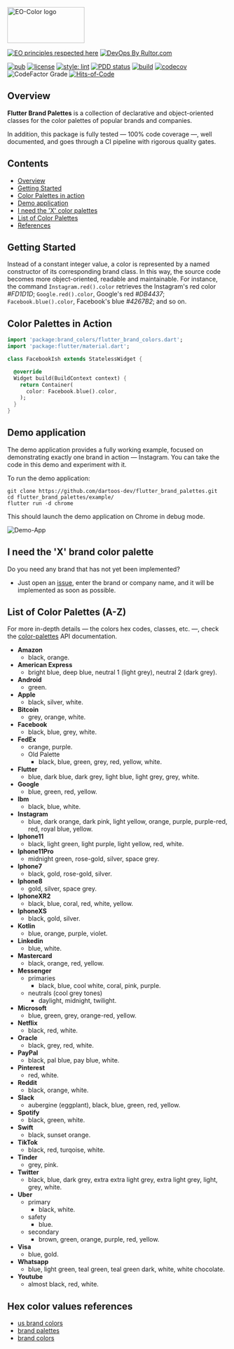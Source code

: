 <img
src="https://user-images.githubusercontent.com/24878574/119202536-61caa380-ba67-11eb-8f29-1bfa92f28143.png"
alt="EO-Color logo" width="176" height="82"/>

[![EO principles respected
here](https://www.elegantobjects.org/badge.svg)](https://www.elegantobjects.org)
[![DevOps By
Rultor.com](https://www.rultor.com/b/dartoos-dev/flutter_brand_palettes)](https://www.rultor.com/p/dartoos-dev/flutter_brand_palettes)

[![pub](https://img.shields.io/pub/v/flutter_brand_palettes)](https://pub.dev/packages/flutter_brand_palettes)
[![license](https://img.shields.io/badge/license-mit-green.svg)](https://github.com/dartoos-dev/flutter_brand_palettes/blob/master/LICENSE)
[![style:
lint](https://img.shields.io/badge/style-lint-4BC0F5.svg)](https://pub.dev/packages/lint)
[![PDD
status](https://www.0pdd.com/svg?name=dartoos-dev/flutter_brand_palettes)](https://www.0pdd.com/p?name=dartoos-dev/flutter_brand_palettes)
[![build](https://github.com/dartoos-dev/flutter_brand_palettes/actions/workflows/build.yml/badge.svg)](https://github.com/dartoos-dev/flutter_brand_palettes/actions/)
[![codecov](https://codecov.io/gh/dartoos-dev/flutter_brand_palettes/branch/master/graph/badge.svg?token=Hvpu48mfx1)](https://codecov.io/gh/dartoos-dev/flutter_brand_palettes)
![CodeFactor Grade](https://img.shields.io/codefactor/grade/github/rafamizes/flutter_brand_palettes)
[![Hits-of-Code](https://hitsofcode.com/github/dartoos-dev/flutter_brand_palettes?branch=master)](https://hitsofcode.com/github/dartoos-dev/flutter_brand_palettes/view?branch=master)

## Overview

**Flutter Brand Palettes** is a collection of declarative and object-oriented
classes for the color palettes of popular brands and companies.

In addition, this package is fully tested — 100% code coverage —, well
documented, and goes through a CI pipeline with rigorous quality gates.

## Contents

- [Overview](#overview)
- [Getting Started](#getting-started)
- [Color Palettes in action](#color-palettes-in-action)
- [Demo application](#demo-application)
- [I need the 'X' color palettes](#i-need-the-x-brand-color-palette)
- [List of Color Palettes](#list-of-color-palettes-a-z)
- [References](#hex-color-values-references)

## Getting Started

Instead of a constant integer value, a color is represented by a named
constructor of its corresponding brand class. In this way, the source code
becomes more object-oriented, readable and maintainable. For instance, the
command `Instagram.red().color` retrieves the Instagram's red color _#FD1D1D_;
`Google.red().color`, Google's red _#DB4437_; `Facebook.blue().color`,
Facebook's blue _#4267B2_; and so on.

## Color Palettes in Action

```dart
import 'package:brand_colors/flutter_brand_colors.dart';
import 'package:flutter/material.dart';

class FacebookIsh extends StatelessWidget {

  @override
  Widget build(BuildContext context) {
    return Container(
      color: Facebook.blue().color,
    );
  }
}
```

## Demo application

The demo application provides a fully working example, focused on demonstrating
exactly one brand in action — Instagram. You can take the code in this demo and
experiment with it.

To run the demo application:

```shell
git clone https://github.com/dartoos-dev/flutter_brand_palettes.git
cd flutter_brand_palettes/example/
flutter run -d chrome

```

This should launch the demo application on Chrome in debug mode.

![Demo-App](https://user-images.githubusercontent.com/24878574/122657224-de6ca280-d137-11eb-9eb1-fc5169872d64.png)

## I need the 'X' brand color palette

Do you need any brand that has not yet been implemented?

- Just open an
  [issue](https://github.com/dartoos-dev/flutter_brand_palettes/issues), enter
  the brand or company name, and it will be implemented as soon as possible.

## List of Color Palettes (A-Z)

For more in-depth details — the colors hex codes, classes, etc. —, check the
[color-palettes](https://pub.dev/documentation/flutter_brand_palettes/latest/palettes/palettes-library.html)
API documentation.

- **Amazon**
  - black, orange.
- **American Express**
  - bright blue, deep blue, neutral 1 (light grey), neutral 2 (dark grey).
- **Android**
  - green.
- **Apple**
  - black, silver, white.
- **Bitcoin**
  - grey, orange, white.
- **Facebook**
  - black, blue, grey, white.
- **FedEx**
  - orange, purple.
  - Old Palette
    - black, blue, green, grey, red, yellow, white.
- **Flutter**
  - blue, dark blue, dark grey, light blue, light grey, grey, white.
- **Google**
  - blue, green, red, yellow.
- **Ibm**
  - black, blue, white.
- **Instagram**
  - blue, dark orange, dark pink, light yellow, orange, purple, purple-red, red,
    royal blue, yellow.
- **Iphone11**
  - black, light green, light purple, light yellow, red, white.
- **Iphone11Pro**
  - midnight green, rose-gold, silver, space grey.
- **Iphone7**
  - black, gold, rose-gold, silver.
- **Iphone8**
  - gold, silver, space grey.
- **IphoneXR2**
  - black, blue, coral, red, white, yellow.
- **IphoneXS**
  - black, gold, silver.
- **Kotlin**
  - blue, orange, purple, violet.
- **Linkedin**
  - blue, white.
- **Mastercard**
  - black, orange, red, yellow.
- **Messenger**
  - primaries
    - black, blue, cool white, coral, pink, purple.
  - neutrals (cool grey tones)
    - daylight, midnight, twilight.
- **Microsoft**
  - blue, green, grey, orange-red, yellow.
- **Netflix**
  - black, red, white.
- **Oracle**
  - black, grey, red, white.
- **PayPal**
  - black, pal blue, pay blue, white.
- **Pinterest**
  - red, white.
- **Reddit**
  - black, orange, white.
- **Slack**
  - aubergine (eggplant), black, blue, green, red, yellow.
- **Spotify**
  - black, green, white.
- **Swift**
  - black, sunset orange.
- **TikTok**
  - black, red, turqoise, white.
- **Tinder**
  - grey, pink.
- **Twitter**
  - black, blue, dark grey, extra extra light grey, extra light grey, light,
    grey, white.
- **Uber**
  - primary
    - black, white.
  - safety
    - blue.
  - secondary
    - brown, green, orange, purple, red, yellow.
- **Visa**
  - blue, gold.
- **Whatsapp**
  - blue, light green, teal green, teal green dark, white, white chocolate.
- **Youtube**
  - almost black, red, white.

## Hex color values references

- [us brand colors](https://usbrandcolors.com/)
- [brand palettes](https://brandpalettes.com/)
- [brand colors](https://brandcolors.net/)
